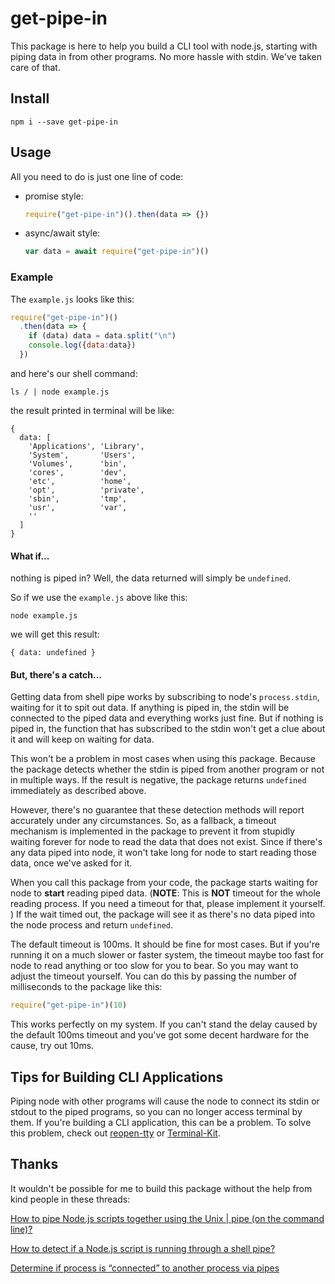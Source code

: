 # get-pipe-in

This package is here to help you build a CLI tool with node.js, starting with piping data in from other programs. No more hassle with stdin. We've taken care of that.  

## Install

```shell
npm i --save get-pipe-in
```

## Usage

All you need to do is just one line of code: 

* promise style: 
  
  ```js
  require("get-pipe-in")().then(data => {})
  ```

* async/await style:
  
  ```js
  var data = await require("get-pipe-in")()
  ```

### Example

The `example.js` looks like this: 

```js
require("get-pipe-in")()
  .then(data => {
    if (data) data = data.split("\n")
    console.log({data:data})
  })
```

and here's our shell command: 

```shell
ls / | node example.js
```

the result printed in terminal will be like:

```shell
{
  data: [
    'Applications', 'Library',
    'System',       'Users',
    'Volumes',      'bin',
    'cores',        'dev',
    'etc',          'home',
    'opt',          'private',
    'sbin',         'tmp',
    'usr',          'var',
    ''
  ]
}
```

#### What if...

nothing is piped in? Well, the data returned will simply be `undefined`. 

So if we use the `example.js` above like this: 

```shell
node example.js
```

we will get this result: 

```shell
{ data: undefined }
```

#### But, there's a catch...

Getting data from shell pipe works by subscribing to node's `process.stdin`, waiting for it to spit out data. If anything is piped in, the stdin will be connected to the piped data and everything works just fine. But if nothing is piped in, the function that has subscribed to the stdin won't get a clue about it and will keep on waiting for data. 

This won't be a problem in most cases when using this package. Because the package detects whether the stdin is piped from another program or not in multiple ways. If the result is negative, the package returns `undefined` immediately as described above. 

However, there's no guarantee that these detection methods will report accurately under any circumstances. So, as a fallback, a timeout mechanism is implemented in the package to prevent it from stupidly waiting forever for node to read the data that does not exist. Since if there's any data piped into node, it won't take long for node to start reading those data, once we've asked for it. 

When you call this package from your code, the package starts waiting for node to **start** reading piped data. (**NOTE**: This is **NOT** timeout for the whole reading process. If you need a timeout for that, please implement it yourself. ) If the wait timed out, the package will see it as there's no data piped into the node process and return `undefined`. 

The default timeout is 100ms. It should be fine for most cases. But if you're running it on a much slower or faster system, the timeout maybe too fast for node to read anything or too slow for you to bear. So you may want to adjust the timeout yourself. You can do this by passing the number of milliseconds to the package like this: 

```js
require("get-pipe-in")(10)
```

This works perfectly on my system. If you can't stand the delay caused by the default 100ms timeout and you've got some decent hardware for the cause, try out 10ms. 

## Tips for Building CLI Applications

Piping node with other programs will cause the node to connect its stdin or stdout to the piped programs, so you can no longer access terminal by them. If you're building a CLI application, this can be a problem. To solve this problem, check out [reopen-tty](https://github.com/indutny/reopen-tty) or [Terminal-Kit](https://github.com/cronvel/terminal-kit/blob/01310c34ad28a8a49409d5e6ad151631d171fc2e/doc/global-api.md#ref.realTerminal). 

## Thanks

It wouldn't be possible for me to build this package without the help from kind people in these threads: 

[How to pipe Node.js scripts together using the Unix | pipe (on the command line)?](https://stackoverflow.com/questions/16349706/how-to-pipe-node-js-scripts-together-using-the-unix-pipe-on-the-command-line)

[How to detect if a Node.js script is running through a shell pipe?](https://stackoverflow.com/questions/15466383/how-to-detect-if-a-node-js-script-is-running-through-a-shell-pipe)

[Determine if process is “connected” to another process via pipes](https://unix.stackexchange.com/questions/382849/determine-if-process-is-connected-to-another-process-via-pipes)


